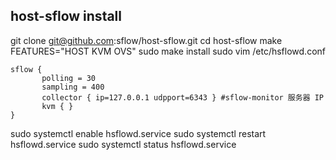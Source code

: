 host-sflow install
------------------

git clone git@github.com:sflow/host-sflow.git
cd host-sflow
make FEATURES="HOST KVM OVS"
sudo make install
sudo vim /etc/hsflowd.conf
   
    sflow {
           polling = 30
           sampling = 400
           collector { ip=127.0.0.1 udpport=6343 } #sflow-monitor 服务器 IP
           kvm { }
    }
     
sudo systemctl enable hsflowd.service
sudo systemctl restart hsflowd.service
sudo systemctl status hsflowd.service




